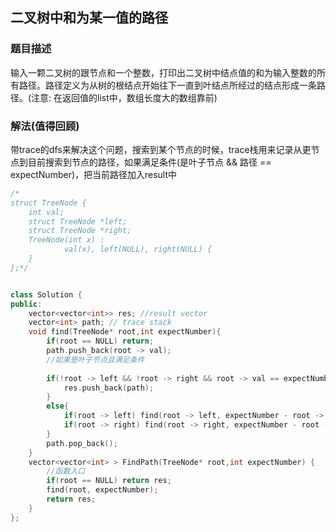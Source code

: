 ## 二叉树中和为某一值的路径



### 题目描述

输入一颗二叉树的跟节点和一个整数，打印出二叉树中结点值的和为输入整数的所有路径。路径定义为从树的根结点开始往下一直到叶结点所经过的结点形成一条路径。(注意: 在返回值的list中，数组长度大的数组靠前)

### 解法(值得回顾)
带trace的dfs来解决这个问题，搜索到某个节点的时候，trace栈用来记录从更节点到目前搜索到节点的路径，如果满足条件(是叶子节点 && 路径 == expectNumber)，把当前路径加入result中

```c++
/*
struct TreeNode {
	int val;
	struct TreeNode *left;
	struct TreeNode *right;
	TreeNode(int x) :
			val(x), left(NULL), right(NULL) {
	}
};*/


class Solution {
public:   
    vector<vector<int>> res; //result vector
    vector<int> path; // trace stack
    void find(TreeNode* root,int expectNumber){
        if(root == NULL) return;
        path.push_back(root -> val);
        //如果是叶子节点且满足条件 
        
        if(!root -> left && !root -> right && root -> val == expectNumber){
            res.push_back(path);
        }
        else{
            if(root -> left) find(root -> left, expectNumber - root -> val);
            if(root -> right) find(root -> right, expectNumber - root -> val);
        }
        path.pop_back();
    }
    vector<vector<int> > FindPath(TreeNode* root,int expectNumber) {
        //函数入口
        if(root == NULL) return res;
        find(root, expectNumber);
        return res;
    }
};
```